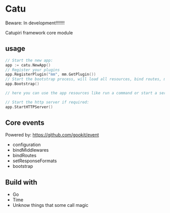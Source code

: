 # Catu

Beware: In development!!!!!!!

Catupiri framework core module

## usage

```go
// Start the new app:
app := catu.NewApp()
// Register your plugins
app.RegisterPlugin("mm", mm.GetPlugin())
// Start the bootstrap process, will load all resources, bind routes, middlewares ...
app.Bootstrap()

// here you can use the app resources like run a command or start a server...

// Start the http server if required:
app.StartHTTPServer()
```

## Core events

Powered by: https://github.com/gookit/event

- configuration
- bindMiddlewares
- bindRoutes
- setResponseFormats
- bootstrap

## Build with

- Go
- Time
- Unknow things that some call magic